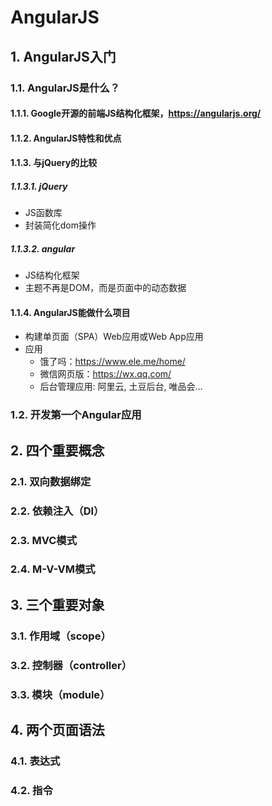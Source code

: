 # AngularJS

## 1. AngularJS入门

### 1.1. AngularJS是什么？

#### 1.1.1. Google开源的前端JS结构化框架，https://angularjs.org/

#### 1.1.2. AngularJS特性和优点

#### 1.1.3. 与jQuery的比较

##### 1.1.3.1. jQuery

-   JS函数库
-   封装简化dom操作

##### 1.1.3.2. angular

-   JS结构化框架
-   主题不再是DOM，而是页面中的动态数据

#### 1.1.4. AngularJS能做什么项目

-   构建单页面（SPA）Web应用或Web App应用
-   应用
    -   饿了吗：https://www.ele.me/home/
    -   微信网页版：https://wx.qq.com/
    -   后台管理应用: 阿里云, 土豆后台, 唯品会...

### 1.2. 开发第一个Angular应用

## 2. 四个重要概念

### 2.1. 双向数据绑定

### 2.2. 依赖注入（DI）

### 2.3. MVC模式

### 2.4. M-V-VM模式

## 3. 三个重要对象

### 3.1. 作用域（scope）

### 3.2. 控制器（controller）

### 3.3. 模块（module）

## 4. 两个页面语法

### 4.1. 表达式

### 4.2. 指令